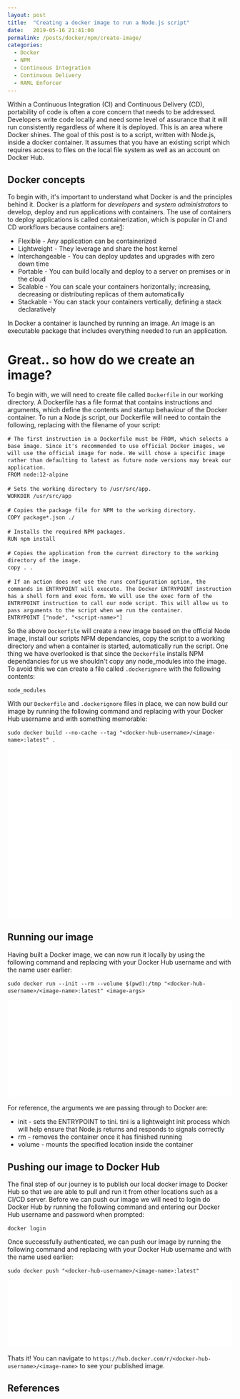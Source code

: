 ```yaml
---
layout: post
title:  "Creating a docker image to run a Node.js script"
date:   2019-05-16 21:41:00
permalink: /posts/docker/npm/create-image/
categories:
  - Docker
  - NPM
  - Continuous Integration
  - Continuous Delivery
  - RAML Enforcer
---
```


Within a Continuous Integration (CI) and Continuous Delivery (CD), portability of code is often a core concern that needs to be addressed. Developers write code locally and need some level of assurance that it will run consistently regardless of where it is deployed. This is an area where Docker shines. The goal of this post is to a script, written with Node.js, inside a docker container. It assumes that you have an existing script which requires access to files on the local file system as well as an account on Docker Hub.

## Docker concepts
To begin with, it's important to understand what Docker is and the principles behind it. Docker is a platform for *developers* and *system administrators* to develop, deploy and run applications with containers. The use of containers to deploy applications is called containerization, which is popular in CI and CD workflows because containers are[1]:
* Flexible - Any application can be containerized
* Lightweight - They leverage and share the host kernel
* Interchangeable - You can deploy updates and upgrades with zero down time
* Portable - You can build locally and deploy to a server on premises or in the cloud
* Scalable - You can scale your containers horizontally; increasing, decreasing or distributing replicas of them automatically
* Stackable - You can stack your containers vertically, defining  a stack declaratively

In Docker a container is launched by running an image. An image is an executable package that includes everything needed to run an application.

# Great.. so how do we create an image?
To begin with, we will need to create file called ```Dockerfile``` in our working directory. A Dockerfile has a file format that contains instructions and arguments, which define the contents and startup behaviour of the Docker container. To run a Node.js script, our Dockerfile will need to contain the following, replacing <script-name> with the filename of your script:
```
# The first instruction in a Dockerfile must be FROM, which selects a base image. Since it's recommended to use official Docker images, we will use the official image for node. We will chose a specific image rather than defaulting to latest as future node versions may break our application.
FROM node:12-alpine

# Sets the working directory to /usr/src/app.
WORKDIR /usr/src/app

# Copies the package file for NPM to the working directory.
COPY package*.json ./

# Installs the required NPM packages.
RUN npm install

# Copies the application from the current directory to the working directory of the image.
copy . .

# If an action does not use the runs configuration option, the commands in ENTRYPOINT will execute. The Docker ENTRYPOINT instruction has a shell form and exec form. We will use the exec form of the ENTRYPOINT instruction to call our node script. This will allow us to pass arguments to the script when we run the container.
ENTRYPOINT ["node", "<script-name>"]
```

So the above ```Dockerfile``` will create a new image based on the official Node image, install our scripts NPM dependancies, copy the script to a working directory and when a container is started, automatically run the script. One thing we have overlooked is that since the ```Dockerfile``` installs NPM dependancies for us we shouldn't copy any node_modules into the image. To avoid this we can create a file called ```.dockerignore``` with the following contents:
```
node_modules
```

With our ```Dockerfile``` and ```.dockerignore``` files in place, we can now build our image by running the following command and replacing <docker-hub-username> with your Docker Hub username and <image-name> with something memorable:
```
sudo docker build --no-cache --tag "<docker-hub-username>/<image-name>:latest" .
```

![Docker build screenshot](/assets/images/posts/npm-script-docker-build.svg)

## Running our image
Having built a Docker image, we can now run it locally by using the following command and replacing <docker-hub-username> with your Docker Hub username and <image-name> with the name user earlier:
```
sudo docker run --init --rm --volume $(pwd):/tmp "<docker-hub-username>/<image-name>:latest" <image-args>
```

![Docker run screenshot](/assets/images/posts/npm-script-docker-run.svg)

For reference, the arguments we are passing through to Docker are:
* init - sets the ENTRYPOINT to tini. tini is a lightweight init process which will help ensure that Node.js returns and responds to signals correctly
* rm - removes the container once it has finished running
* volume - mounts the specified location inside the container

## Pushing our image to Docker Hub
The final step of our journey is to publish our local docker image to Docker Hub so that we are able to pull and run it from other locations such as a CI/CD server. Before we can push our image we will need to login do Docker Hub by running the following command and entering our Docker Hub username and password when prompted:
```
docker login
```
Once successfully authenticated, we can push our image by running the following command and replacing <docker-hub-username> with your Docker Hub username and <image-name> with the name used earlier:
```
sudo docker push "<docker-hub-username>/<image-name>:latest"
```

![Docker push screenshot](/assets/images/posts/npm-script-docker-push.svg)

Thats it! You can navigate to ```https://hub.docker.com/r/<docker-hub-username>/<image-name>``` to see your published image.

## References
[1]: https://docs.docker.com/get-started/        "Docker"

